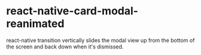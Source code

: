 # react-native-card-modal-reanimated
react-native transition vertically slides the modal view up from the bottom of the screen and back down when it's dismissed.
